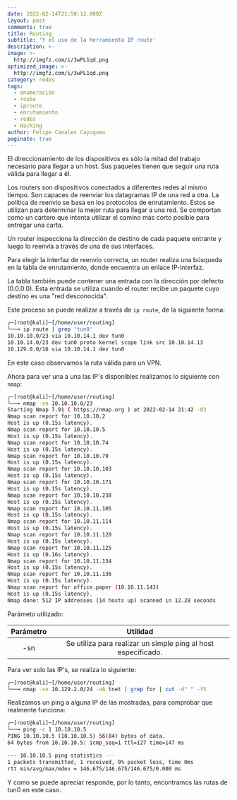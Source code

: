 ```yaml
---
date: 2022-02-14T21:50:12.000Z
layout: post
comments: true
title: Routing
subtitle: 'Y el uso de la herramienta IP route'
description: >-
image: >-
  http://imgfz.com/i/3wPL1qd.png
optimized_image: >-
  http://imgfz.com/i/3wPL1qd.png
category: redes
tags:
  - enumeración
  - route
  - iproute
  - enrutamiento
  - redes
  - Hacking
author: Felipe Canales Cayuqueo
paginate: true
---
```


El direccionamiento de los dispositivos es sólo la mitad del trabajo necesario para llegar a un host. Sus paquetes tienen que seguir una ruta válida para llegar a él.

Los routers son dispositivos conectados a diferentes redes al mismo tiempo. Son capaces de reenviar los datagramas IP de una red a otra. La política de reenvío se basa en los protocolos de enrutamiento. Estos se utilizan para determinar la mejor ruta para llegar a una red. Se comportan como un cartero que intenta utilizar el camino más corto posible para entregar una carta.

Un router inspecciona la dirección de destino de cada paquete entrante y luego lo reenvía a través de una de sus interfaces.

Para elegir la interfaz de reenvío correcta, un router realiza una búsqueda en la tabla de enrutamiento, donde encuentra un enlace IP-interfaz.

La tabla también puede contener una entrada con la dirección por defecto (0.0.0.0). Esta entrada se utiliza cuando el router recibe un paquete cuyo destino es una "red desconocida".

Este proceso se puede realizar a través de ```ip route```, de la siguiente forma:

```bash
┌─[root@kali]─[/home/user/routing]
└──╼ ip route | grep 'tun0'                                                                                                         
10.10.10.0/23 via 10.10.14.1 dev tun0 
10.10.14.0/23 dev tun0 proto kernel scope link src 10.10.14.13 
10.129.0.0/16 via 10.10.14.1 dev tun0
```

En este caso observamos la ruta válida para un VPN.

Ahora para ver una a una las IP's disponibles realizamos lo siguiente con ```nmap```:

```bash
┌─[root@kali]─[/home/user/routing]
└──╼ nmap -sn 10.10.10.0/23                                                                                             
Starting Nmap 7.91 ( https://nmap.org ) at 2022-02-14 21:42 -03
Nmap scan report for 10.10.10.2
Host is up (0.15s latency).
Nmap scan report for 10.10.10.5
Host is up (0.15s latency).
Nmap scan report for 10.10.10.74
Host is up (0.15s latency).
Nmap scan report for 10.10.10.79
Host is up (0.15s latency).
Nmap scan report for 10.10.10.103
Host is up (0.15s latency).
Nmap scan report for 10.10.10.171
Host is up (0.15s latency).
Nmap scan report for 10.10.10.238
Host is up (0.15s latency).
Nmap scan report for 10.10.11.105
Host is up (0.15s latency).
Nmap scan report for 10.10.11.114
Host is up (0.15s latency).
Nmap scan report for 10.10.11.120
Host is up (0.15s latency).
Nmap scan report for 10.10.11.125
Host is up (0.16s latency).
Nmap scan report for 10.10.11.134
Host is up (0.15s latency).
Nmap scan report for 10.10.11.136
Host is up (0.15s latency).
Nmap scan report for office.paper (10.10.11.143)
Host is up (0.15s latency).
Nmap done: 512 IP addresses (14 hosts up) scanned in 12.28 seconds                                                                                   
```
Parámeto utilizado:

| Parámetro | Utilidad |
| :--------: | :-------: |
| -sn | Se utiliza para realizar un simple ping al host especificado. |

Para ver solo las IP's, se realiza lo siguiente:

```bash
┌─[root@kali]─[/home/user/routing]
└──╼ nmap -sn 10.129.2.0/24 -oA tnet | grep for | cut -d" " -f5
```

Realizamos un ping a alguna IP de las mostradas, para comprobar que realmente funciona:

```bash
┌─[root@kali]─[/home/user/routing]
└──╼ ping -c 1 10.10.10.5                                                                                            
PING 10.10.10.5 (10.10.10.5) 56(84) bytes of data.
64 bytes from 10.10.10.5: icmp_seq=1 ttl=127 time=147 ms

--- 10.10.10.5 ping statistics ---
1 packets transmitted, 1 received, 0% packet loss, time 0ms
rtt min/avg/max/mdev = 146.675/146.675/146.675/0.000 ms
```

Y como se puede apreciar responde, por lo tanto, encontramos las rutas de tun0 en este caso.






